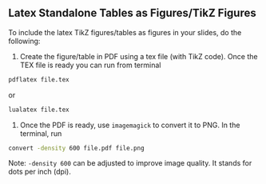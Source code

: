## Latex Standalone Tables as Figures/TikZ Figures

To include the latex TikZ figures/tables as figures in your slides, do the following:

1. Create the figure/table in PDF using a tex file (with TikZ code). Once the TEX file is ready you can run from terminal

```bash 
pdflatex file.tex
```
or

```bash 
lualatex file.tex
```

1. Once the PDF is ready, use `imagemagick` to convert it to PNG. In the terminal, run 

```bash
convert -density 600 file.pdf file.png
```

Note: `-density 600` can be adjusted to improve image quality. It stands for dots per inch (dpi).